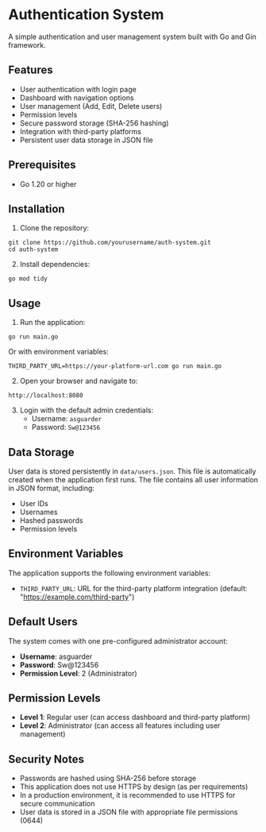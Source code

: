 # Authentication System

A simple authentication and user management system built with Go and Gin framework.

## Features

- User authentication with login page
- Dashboard with navigation options
- User management (Add, Edit, Delete users)
- Permission levels
- Secure password storage (SHA-256 hashing)
- Integration with third-party platforms
- Persistent user data storage in JSON file

## Prerequisites

- Go 1.20 or higher

## Installation

1. Clone the repository:
```
git clone https://github.com/yourusername/auth-system.git
cd auth-system
```

2. Install dependencies:
```
go mod tidy
```

## Usage

1. Run the application:
```
go run main.go
```

Or with environment variables:
```
THIRD_PARTY_URL=https://your-platform-url.com go run main.go
```

2. Open your browser and navigate to:
```
http://localhost:8080
```

3. Login with the default admin credentials:
   - Username: `asguarder`
   - Password: `Sw@123456`

## Data Storage

User data is stored persistently in `data/users.json`. This file is automatically created when the application first runs. The file contains all user information in JSON format, including:
- User IDs
- Usernames
- Hashed passwords
- Permission levels

## Environment Variables

The application supports the following environment variables:

- `THIRD_PARTY_URL`: URL for the third-party platform integration (default: "https://example.com/third-party")

## Default Users

The system comes with one pre-configured administrator account:

- **Username**: asguarder
- **Password**: Sw@123456
- **Permission Level**: 2 (Administrator)

## Permission Levels

- **Level 1**: Regular user (can access dashboard and third-party platform)
- **Level 2**: Administrator (can access all features including user management)

## Security Notes

- Passwords are hashed using SHA-256 before storage
- This application does not use HTTPS by design (as per requirements)
- In a production environment, it is recommended to use HTTPS for secure communication
- User data is stored in a JSON file with appropriate file permissions (0644) 
